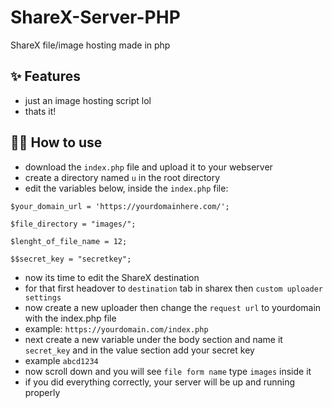 # ShareX-Server-PHP
ShareX file/image hosting made in php

## ✨ Features

- just an image hosting script lol
- thats it!

## 💁‍♀️ How to use

- download the `index.php` file and upload it to your webserver
- create a directory named `u` in the root directory
- edit the variables below, inside the `index.php` file:

 `$your_domain_url = 'https://yourdomainhere.com/';`
 
 `$file_directory = "images/";`
 
 `$lenght_of_file_name = 12;`
 
 `$$secret_key = "secretkey";`
 
 - now its time to edit the ShareX destination
 - for that first headover to `destination` tab in sharex then `custom uploader settings`
 - now create a new uploader then change the `request url` to yourdomain with the index.php file
 - example: `https://yourdomain.com/index.php`
 - next create a new variable under the body section and name it `secret_key` and in the value section add your secret key
 - example `abcd1234`
 - now scroll down and you will see `file form name` type `images` inside it
 - if you did everything correctly, your server will be up and running properly

